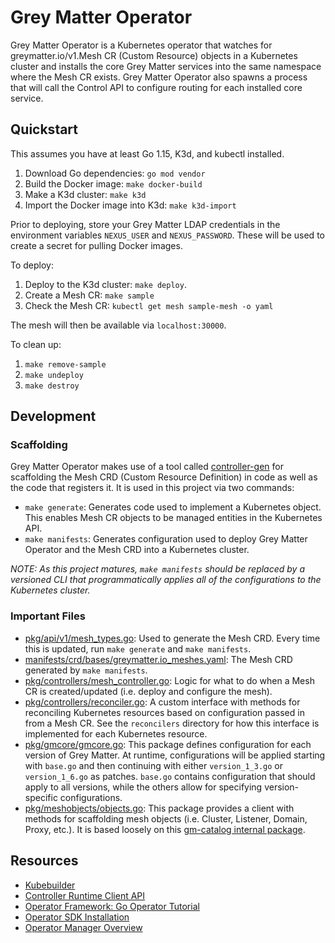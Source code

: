 # Grey Matter Operator

Grey Matter Operator is a Kubernetes operator that watches for greymatter.io/v1.Mesh CR (Custom Resource) objects in a Kubernetes cluster and installs the core Grey Matter services into the same namespace where the Mesh CR exists. Grey Matter Operator also spawns a process that will call the Control API to configure routing for each installed core service.

## Quickstart

This assumes you have at least Go 1.15, K3d, and kubectl installed.

1. Download Go dependencies: `go mod vendor`
2. Build the Docker image: `make docker-build`
3. Make a K3d cluster: `make k3d`
4. Import the Docker image into K3d: `make k3d-import`

Prior to deploying, store your Grey Matter LDAP credentials in the environment variables `NEXUS_USER` and `NEXUS_PASSWORD`. These will be used to create a secret for pulling Docker images.

To deploy:

1. Deploy to the K3d cluster: `make deploy`.
2. Create a Mesh CR: `make sample`
3. Check the Mesh CR: `kubectl get mesh sample-mesh -o yaml`

The mesh will then be available via `localhost:30000`.

To clean up:

1. `make remove-sample`
2. `make undeploy`
3. `make destroy`

## Development

### Scaffolding

Grey Matter Operator makes use of a tool called [controller-gen](https://book.kubebuilder.io/reference/controller-gen.html) for scaffolding the Mesh CRD (Custom Resource Definition) in code as well as the code that registers it. It is used in this project via two commands:
- `make generate`: Generates code used to implement a Kubernetes object. This enables Mesh CR objects to be managed entities in the Kubernetes API.
- `make manifests`: Generates configuration used to deploy Grey Matter Operator and the Mesh CRD into a Kubernetes cluster.
  
*NOTE: As this project matures, `make manifests` should be replaced by a versioned CLI that programmatically applies all of the configurations to the Kubernetes cluster.*

### Important Files

- [pkg/api/v1/mesh_types.go](pkg/api/v1/mesh_types.go): Used to generate the Mesh CRD. Every time this is updated, run `make generate` and `make manifests`.
- [manifests/crd/bases/greymatter.io_meshes.yaml](manifests/crd/bases/greymatter.io_meshes.yaml): The Mesh CRD generated by `make manifests`.
- [pkg/controllers/mesh_controller.go](controllers/mesh_controller.go): Logic for what to do when a Mesh CR is created/updated (i.e. deploy and configure the mesh).
- [pkg/controllers/reconciler.go](controllers/reconciler.go): A custom interface with methods for reconciling Kubernetes resources based on configuration passed in from a Mesh CR. See the `reconcilers` directory for how this interface is implemented for each Kubernetes resource.
- [pkg/gmcore/gmcore.go](pkg/gmcore/gmcore.go): This package defines configuration for each version of Grey Matter. At runtime, configurations will be applied starting with `base.go` and then continuing with either `version_1_3.go` or `version_1_6.go` as patches. `base.go` contains configuration that should apply to all versions, while the others allow for specifying version-specific configurations.
- [pkg/meshobjects/objects.go](pkg/meshobjects/objects.go): This package provides a client with methods for scaffolding mesh objects (i.e. Cluster, Listener, Domain, Proxy, etc.). It is based loosely on this [gm-catalog internal package](https://github.com/greymatter-io/gm-catalog/tree/main/pkg/meshobjects).

## Resources

- [Kubebuilder](https://book.kubebuilder.io/introduction.html)
- [Controller Runtime Client API](https://sdk.operatorframework.io/docs/building-operators/golang/references/client/)
- [Operator Framework: Go Operator Tutorial](https://sdk.operatorframework.io/docs/building-operators/golang/tutorial/)
- [Operator SDK Installation](https://sdk.operatorframework.io/docs/building-operators/golang/installation/)
- [Operator Manager Overview](https://book.kubebuilder.io/cronjob-tutorial/empty-main.html)
